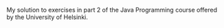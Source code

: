 My solution to exercises in part 2 of the Java Programming course offered by the University of Helsinki.
